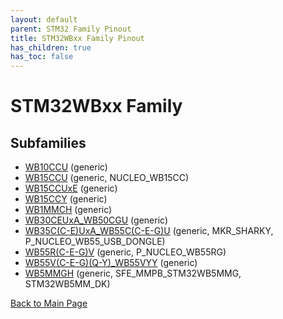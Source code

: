 ```yaml
---
layout: default
parent: STM32 Family Pinout
title: STM32WBxx Family Pinout
has_children: true
has_toc: false
---
```


# STM32WBxx Family

## Subfamilies

- [WB10CCU](WB10CCU/pinout) (generic)
- [WB15CCU](WB15CCU/pinout) (generic, NUCLEO_WB15CC)
- [WB15CCUxE](WB15CCUxE/pinout) (generic)
- [WB15CCY](WB15CCY/pinout) (generic)
- [WB1MMCH](WB1MMCH/pinout) (generic)
- [WB30CEUxA_WB50CGU](WB30CEUxA_WB50CGU/pinout) (generic)
- [WB35C(C-E)UxA_WB55C(C-E-G)U](WB35C(C-E)UxA_WB55C(C-E-G)U/pinout) (generic, MKR_SHARKY, P_NUCLEO_WB55_USB_DONGLE)
- [WB55R(C-E-G)V](WB55R(C-E-G)V/pinout) (generic, P_NUCLEO_WB55RG)
- [WB55V(C-E-G)(Q-Y)_WB55VYY](WB55V(C-E-G)(Q-Y)_WB55VYY/pinout) (generic)
- [WB5MMGH](WB5MMGH/pinout) (generic, SFE_MMPB_STM32WB5MMG, STM32WB5MM_DK)


[Back to Main Page](../)